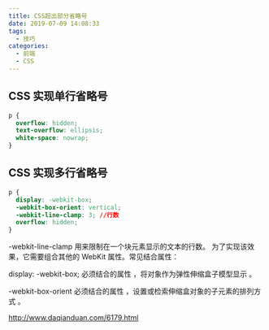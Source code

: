 ```yaml
---
title: CSS超出部分省略号
date: 2019-07-09 14:08:33
tags:
  - 技巧
categories:
  - 前端
  - CSS
---
```


## CSS 实现单行省略号

```css
p {
  overflow: hidden;
  text-overflow: ellipsis;
  white-space: nowrap;
}
```

## CSS 实现多行省略号

```css
p {
  display: -webkit-box;
  -webkit-box-orient: vertical;
  -webkit-line-clamp: 3; //行数
  overflow: hidden;
}
```

<!-- more -->

-webkit-line-clamp 用来限制在一个块元素显示的文本的行数。 为了实现该效果，它需要组合其他的 WebKit 属性。常见结合属性：

display: -webkit-box; 必须结合的属性 ，将对象作为弹性伸缩盒子模型显示 。

-webkit-box-orient 必须结合的属性 ，设置或检索伸缩盒对象的子元素的排列方式 。

http://www.daqianduan.com/6179.html
